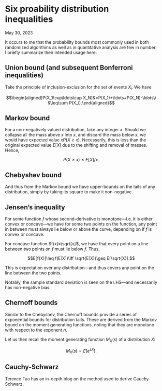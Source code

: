 <!-- emilia-snapshot-properties
Six proability distribution inequalities
2023/05/30
utulek
emilia-snapshot-properties -->

# Six proability distribution inequalities

May 30, 2023

It occurs to me that the probability bounds most commonly used in both randomized algorithms as well as in quantitative analysis are few in number. I briefly summarize their intended usage here.

## Union bound (and subsequent Bonferroni inequalities)

Take the principle of inclusion-exclusion for the set of events $X_i$. We have

$$\begin{aligned}P(X_1\cup\ldots\cup X_N)&=P(X_1)+\ldots+P(X_N)-\ldots\\
&\leq\sum P(X_i).\end{aligned}$$

## Markov bound

For a non-negatively valued distribution, take any integer $x$. Should we collapse all the mass above $x$ into $x$, and discard the mass below $x$, we would have expected value $xP(X\geq x)$. Necessarily, this is less than the original expected value $E[X]$ due to the shifting and removal of masses. Hence,

$$P(X\geq x)\leq E[X]/x.$$

## Chebyshev bound

And thus from the Markov bound we have upper-bounds on the tails of any distribution, simply by taking its square to make it non-negative.

## Jensen’s inequality

For some function $f$ whose second-derivative is monotone—i.e. it is either convex or concave—we have for some two points on the function, any point in between must always lie below or above the curve, depending on if $f$ is convex or concave.

For concave function $f(x)=\sqrt{x}$, we have that every point on a line between two points on $f$ must lie below $f$. Thus,

$$E[f(X)]\leq f(E[X])\iff \sqrt{E[X]}\geq E[\sqrt{X}].$$

This is expectation over any distribution—and thus covers any point on the line between the two points.

Notably, the sample standard deviation is seen on the LHS—and necessarily has non-negative bias.

## Chernoff bounds

Similar to the Chebyshev, the Chernoff bounds provide a series of exponential bounds for distribution tails. These are derived from the Markov bound on the moment generating functions, noting that they are monotone with respect to the exponent $n$.

Let us then recall the moment generating function $M_X(s)$ of a distribution $X$:

$$M_X(s)=E[e^{sX}].$$

## Cauchy-Schwarz

Terence Tao has an in-depth blog on the method used to derive Cauchy-Schwarz.
